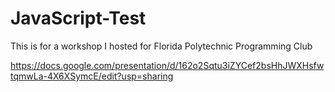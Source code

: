 # JavaScript-Test

This is for a workshop I hosted for Florida Polytechnic Programming Club

https://docs.google.com/presentation/d/162o2Sqtu3iZYCef2bsHhJWXHsfwtqmwLa-4X6XSymcE/edit?usp=sharing
